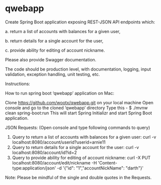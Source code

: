 # qwebapp

Create Spring Boot application exposing REST-JSON API endpoints which:

a.      return a list of accounts with balances for a given user,

b.      return details for a single account for the user, 

c.      provide ability for editing of account nickname. 

 

Please also provide Swagger documentation.

The code should be production level, with documentation, logging, input validation, exception handling, unit testing, etc.


Instructions:

How to run spring boot ‘qwebapp’ application on Mac:

Clone https://github.com/wootx/qwebapp.git on your local machine
Open console and go to the cloned ‘qwebapp’ directory
Type this - $ ./mvnw clean spring-boot:run
This will start Spring Initializr and start Spring Boot application.


JSON Requests: (Open console and type following commands to query)

1) Query to return a list of accounts with balances for a given user:  curl -v localhost:8080/account/userid?userid=arnie11
2) Query to return details for a single account for the user: curl -v localhost:8080/account/id?id=2
3) Query to provide ability for editing of account nickname: curl -X PUT localhost:8080/account/edit/nickname -H 'Content-type:application/json' -d '{"id": "1","accountNickName": "darth"}'


Note: Please be mindful of the single and double quotes in the Requests.
